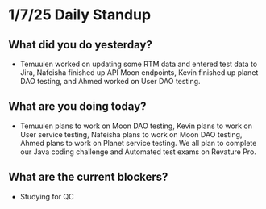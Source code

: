 # 1/7/25 Daily Standup

## What did you do yesterday?
- Temuulen worked on updating some RTM data and entered test data to Jira, Nafeisha finished up API Moon endpoints, Kevin finished up planet DAO testing, and Ahmed worked on User DAO testing.

## What are you doing today?
- Temuulen plans to work on Moon DAO testing, Kevin plans to work on User service testing,
  Nafeisha plans to work on Moon DAO testing, Ahmed plans to work on Planet service testing. We all plan to complete our Java coding challenge and Automated test exams on Revature Pro.

## What are the current blockers?
- Studying for QC
